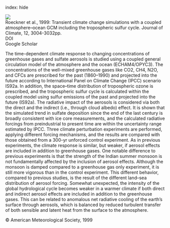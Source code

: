 index: hide

<div class="Citation">
    <div class="Citation-thumb CitationThumb-linked"  data-href="https://doi.org/10.1175/1520-0442(1999)012<3004:tccswa>2.0.co;2">
      <img src="https://static.claimspace.cloud/climate-study-static/refs/thumbs/5/Roeckner_et_al_1999-thumb.png" />
    </div>

  <div class="Citation-body">
    <div class="Citation-text">Roeckner et al., 1999: Transient climate change simulations with a coupled atmosphere–ocean GCM including the tropospheric sulfur cycle. <span class="Article-journal">Journal of Climate, </span><span class="Article-volume">12, </span>3004-3032pp.</div>
    <div class="Citation-links">
      <div class="CitationLink" data-href="https://doi.org/10.1175/1520-0442(1999)012<3004:tccswa>2.0.co;2">
        <div class="CitationLink-icon CitationLink-Doi"></div>
        <div class="CitationLink-text">DOI</div>
      </div>
      <div class="CitationLink" data-href="https://scholar.google.com/scholar?q=10.1175/1520-0442(1999)012<3004:tccswa>2.0.co;2">
        <div class="CitationLink-icon CitationLink-Scholar"></div>
        <div class="CitationLink-text">Google Scholar</div>
      </div>
    </div>
  </div>
</div>

The time-dependent climate response to changing concentrations of greenhouse gases and sulfate aerosols is studied using a coupled general circulation model of the atmosphere and the ocean (ECHAM4/OPYC3). The concentrations of the well-mixed greenhouse gases like CO2, CH4, N2O, and CFCs are prescribed for the past (1860–1990) and projected into the future according to International Panel on Climate Change (IPCC) scenario IS92a. In addition, the space–time distribution of tropospheric ozone is prescribed, and the tropospheric sulfur cycle is calculated within the coupled model using sulfur emissions of the past and projected into the future (IS92a). The radiative impact of the aerosols is considered via both the direct and the indirect (i.e., through cloud albedo) effect. It is shown that the simulated trend in sulfate deposition since the end of the last century is broadly consistent with ice core measurements, and the calculated radiative forcings from preindustrial to present time are within the uncertainty range estimated by IPCC. Three climate perturbation experiments are performed, applying different forcing mechanisms, and the results are compared with those obtained from a 300-yr unforced control experiment. As in previous experiments, the climate response is similar, but weaker, if aerosol effects are included in addition to greenhouse gases. One notable difference to previous experiments is that the strength of the Indian summer monsoon is not fundamentally affected by the inclusion of aerosol effects. Although the monsoon is damped compared to a greenhouse gas only experiment, it is still more vigorous than in the control experiment. This different behavior, compared to previous studies, is the result of the different land–sea distribution of aerosol forcing. Somewhat unexpected, the intensity of the global hydrological cycle becomes weaker in a warmer climate if both direct and indirect aerosol effects are included in addition to the greenhouse gases. This can be related to anomalous net radiative cooling of the earth’s surface through aerosols, which is balanced by reduced turbulent transfer of both sensible and latent heat from the surface to the atmosphere.

<div class="Citation-copy">
&copy; American Meteorological Society, 1999
</div>
